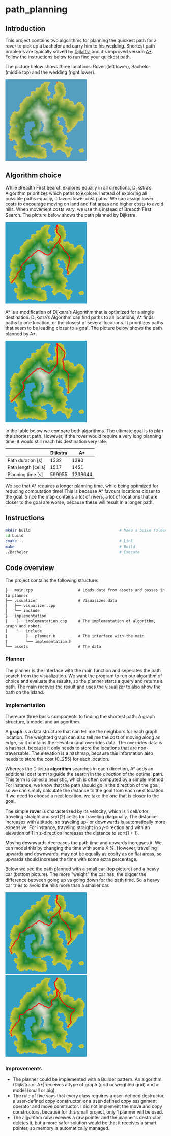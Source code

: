 # path_planning

## Introduction

This project contains two algorithms for planning the quickest path for a rover to pick up a bachelor and carry him to his wedding. Shortest path problems are typically solved by [Dijkstra](https://en.wikipedia.org/wiki/Dijkstra%27s_algorithm) and it's improved version [A\*](https://en.wikipedia.org/wiki/A*_search_algorithm). Follow the instructions below to run find your quickest path. 

The picture below shows three locations: Rover (left lower), Bachelor (middle top) and the wedding (right lower).

<img src="Island.png" width="256" height="256" title="Island and destinations">

## Algorithm choice
While Breadth First Search explores equally in all directions, Dijkstra’s Algorithm prioritizes which paths to explore. Instead of exploring all possible paths equally, it favors lower cost paths. We can assign lower costs to encourage moving on land and flat areas and higher costs to avoid hills. When movement costs vary, we use this instead of Breadth First Search. The picture below shows the path planned by Dijkstra.

<img src="results/dijkstra.png" width="256" height="256" title="Dijkstra">

A\* is a modification of Dijkstra’s Algorithm that is optimized for a single destination. Dijkstra’s Algorithm can find paths to all locations; A\* finds paths to one location, or the closest of several locations. It prioritizes paths that seem to be leading closer to a goal. The picture below shows the path planned by A\*.

<img src="results/a_star.png" width="256" height="256" title="A star">

In the table below we compare both algorithms. The ultimate goal is to plan the shortest path. However, if the rover would require a very long planning time, it would still reach his destination very late. 

|                     | Dijkstra | A\* |
|---------------------|----------|--------|
| Path duration [s]   | 1332     | 1380   |
| Path length [cells] | 1517     | 1451   |
| Planning time [s]   | 599955   | 1239644 |

We see that A\* requires a longer planning time, while being optimized for reducing computation time! This is because A\* favours locations closer to the goal. Since the map contains a lot of rivers, a lot of locations that are closer to the goal are worse, because these will result in a longer path. 

## Instructions

```bash
mkdir build                                       # Make a build folder
cd build
cmake ..                                          # Link
make                                              # Build
./Bachelor                                        # Execute
``` 
## Code overview
The project contains the following structure:

    ├── main.cpp                    # Loads data from assets and passes in to planner
    ├── visualizer                  # Visualizes data
    │   ├── visualizer.cpp           
    │   └── include                 
    ├── implementation               
    |    ├── implementation.cpp     # The implementation of algorithm, graph and robot.
    |    └── include               
    |        ├── planner.h          # The interface with the main
    |        └── implementation.h               
    └── assets                      # The data
    

### Planner 
The planner is the interface with the main function and seperates the path search from the visualization. We want the program to run our algorithm of choice and evaluate the results, so the planner starts a query and returns a path. The main receves the result and uses the visualizer to also show the path on the island.

### Implementation
There are three basic components to finding the shortest path: A graph structure, a model and an agorithm. 

A **graph** is a data structure that can tell me the neighbors for each graph location. The weighted graph can also tell me the cost of moving along an edge, so it contains the elevation and overrides data. The overrides data is a hashset, because it only needs to store the locations that are non-traversable. The elevation is a hashmap, because this information also needs to store the cost (0..255) for each location.

Whereas the Dijkstra **algorithm** searches in each direction, A* adds an additional cost term to guide the search in the direction of the optimal path. This term is called a heuristic, which is often computed by a simple method. For instance, we know that the path should go in the direction of the goal, so we can simply calculate the distance to the goal from each next location. If we need to choose a next location, we take the one that is closer to the goal.

The simple **rover** is characterized by its velocity, which is 1 cell/s for traveling straight and sqrt(2) cell/s for traveling diagonally. The distance increases with altitude, so traveling up- or downwards is automatically more expensive. For instance, traveling straight in xy-direction and with an elevation of 1 in z-direction increases the distance to sqrt(1 + 1). 

Moving downwards decreases the path time and upwards increases it. We can model this by changing the time with some X %. However, travelling upwards and downwards, may not be equally as coslty as on flat areas, so upwards should increase the time with some extra percentage.

Below we see the path planned with a small car (top picture) and a heavy car (bottom picture). The more "weight" the car has, the bigger the difference between going up vs going down for the path time. So a heavy car tries to avoid the hills more than a smaller car. 

<img src="results/dijkstra_small.png" width="256" height="256" title="Dijkstra">

<img src="results/dijkstra_heavy.png" width="256" height="256" title="Dijkstra">

### Improvements
- The planner could be implemented with a Builder pattern. An algorithm (Dijkstra or A*) receives a type of graph (grid or weighted grid) and a model (small or big). 
- The rule of five says that every class requires a user-defined destructor, a user-defined copy constructor, or a user-defined copy assignment operator and move constructor. I did not implement the move and copy constructors, because for this small project, only 1 planner will be used. 
- The algorithm now receives a raw pointer and the planner's destructor deletes it, but a more safer solution would be that it receives a smart pointer, so memory is automatically managed. 


